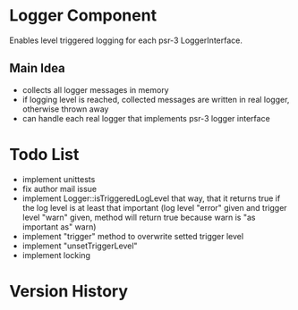 # Logger Component

Enables level triggered logging for each psr-3 LoggerInterface.

## Main Idea

* collects all logger messages in memory
* if logging level is reached, collected messages are written in real logger, otherwise thrown away
* can handle each real logger that implements psr-3 logger interface

# Todo List

* implement unittests
* fix author mail issue
* implement Logger::isTriggeredLogLevel that way, that it returns true if the log level is at least that important
    (log level "error" given and trigger level "warn" given, method will return true because warn is "as important as" warn)
* implement "trigger" method to overwrite setted trigger level
* implement "unsetTriggerLevel"
* implement locking

# Version History
